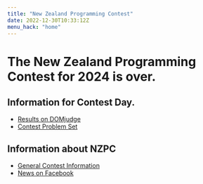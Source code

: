 ```yaml
---
title: "New Zealand Programming Contest"
date: 2022-12-30T10:33:12Z
menu_hack: "home"
---
```

# The New Zealand Programming Contest for 2024 is over.

## Information for Contest Day. 
* [Results on DOMjudge](https://domserver.csse.canterbury.ac.nz/public)
* [Contest Problem Set](/ProblemSets/NZPC_2024_Contest.pdf)

## Information about NZPC

* [General Contest Information](/about/)
* [News on Facebook](https://www.facebook.com/groups/625379865871965)